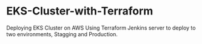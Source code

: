 # EKS-Cluster-with-Terraform
Deploying EKS Cluster on AWS Using Terraform
Jenkins server to deploy to two environments, Stagging and Production.